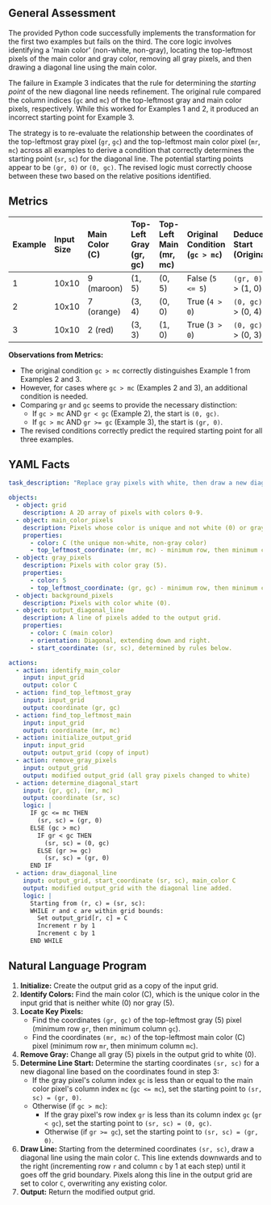 ## General Assessment

The provided Python code successfully implements the transformation for the first two examples but fails on the third. The core logic involves identifying a 'main color' (non-white, non-gray), locating the top-leftmost pixels of the main color and gray color, removing all gray pixels, and then drawing a diagonal line using the main color.

The failure in Example 3 indicates that the rule for determining the *starting point* of the new diagonal line needs refinement. The original rule compared the column indices (`gc` and `mc`) of the top-leftmost gray and main color pixels, respectively. While this worked for Examples 1 and 2, it produced an incorrect starting point for Example 3.

The strategy is to re-evaluate the relationship between the coordinates of the top-leftmost gray pixel (`gr`, `gc`) and the top-leftmost main color pixel (`mr`, `mc`) across all examples to derive a condition that correctly determines the starting point (`sr`, `sc`) for the diagonal line. The potential starting points appear to be `(gr, 0)` or `(0, gc)`. The revised logic must correctly choose between these two based on the relative positions identified.

## Metrics

| Example | Input Size | Main Color (C) | Top-Left Gray (gr, gc) | Top-Left Main (mr, mc) | Original Condition (`gc > mc`) | Deduced Start (Original) | Expected Start | Revised Condition | Deduced Start (Revised) | Match |
| :------ | :--------- | :------------- | :--------------------- | :--------------------- | :----------------------------- | :----------------------- | :------------- | :---------------- | :---------------------- | :---- |
| 1       | 10x10      | 9 (maroon)     | (1, 5)                 | (0, 5)                 | False (`5 <= 5`)               | `(gr, 0)` -> (1, 0)      | (1, 0)         | `gc <= mc`        | `(gr, 0)` -> (1, 0)     | True  |
| 2       | 10x10      | 7 (orange)     | (3, 4)                 | (0, 0)                 | True (`4 > 0`)                 | `(0, gc)` -> (0, 4)      | (0, 4)         | `gc > mc & gr < gc` | `(0, gc)` -> (0, 4)     | True  |
| 3       | 10x10      | 2 (red)        | (3, 3)                 | (1, 0)                 | True (`3 > 0`)                 | `(0, gc)` -> (0, 3)      | (3, 0)         | `gc > mc & gr >= gc`| `(gr, 0)` -> (3, 0)     | False |

**Observations from Metrics:**

*   The original condition `gc > mc` correctly distinguishes Example 1 from Examples 2 and 3.
*   However, for cases where `gc > mc` (Examples 2 and 3), an additional condition is needed.
*   Comparing `gr` and `gc` seems to provide the necessary distinction:
    *   If `gc > mc` AND `gr < gc` (Example 2), the start is `(0, gc)`.
    *   If `gc > mc` AND `gr >= gc` (Example 3), the start is `(gr, 0)`.
*   The revised conditions correctly predict the required starting point for all three examples.

## YAML Facts


```yaml
task_description: "Replace gray pixels with white, then draw a new diagonal line based on the relative positions of the original top-leftmost gray and main color pixels."

objects:
  - object: grid
    description: A 2D array of pixels with colors 0-9.
  - object: main_color_pixels
    description: Pixels whose color is unique and not white (0) or gray (5).
    properties:
      - color: C (the unique non-white, non-gray color)
      - top_leftmost_coordinate: (mr, mc) - minimum row, then minimum column.
  - object: gray_pixels
    description: Pixels with color gray (5).
    properties:
      - color: 5
      - top_leftmost_coordinate: (gr, gc) - minimum row, then minimum column.
  - object: background_pixels
    description: Pixels with color white (0).
  - object: output_diagonal_line
    description: A line of pixels added to the output grid.
    properties:
      - color: C (main color)
      - orientation: Diagonal, extending down and right.
      - start_coordinate: (sr, sc), determined by rules below.

actions:
  - action: identify_main_color
    input: input_grid
    output: color C
  - action: find_top_leftmost_gray
    input: input_grid
    output: coordinate (gr, gc)
  - action: find_top_leftmost_main
    input: input_grid
    output: coordinate (mr, mc)
  - action: initialize_output_grid
    input: input_grid
    output: output_grid (copy of input)
  - action: remove_gray_pixels
    input: output_grid
    output: modified output_grid (all gray pixels changed to white)
  - action: determine_diagonal_start
    input: (gr, gc), (mr, mc)
    output: coordinate (sr, sc)
    logic: |
      IF gc <= mc THEN
        (sr, sc) = (gr, 0)
      ELSE (gc > mc)
        IF gr < gc THEN
          (sr, sc) = (0, gc)
        ELSE (gr >= gc)
          (sr, sc) = (gr, 0)
      END IF
  - action: draw_diagonal_line
    input: output_grid, start_coordinate (sr, sc), main_color C
    output: modified output_grid with the diagonal line added.
    logic: |
      Starting from (r, c) = (sr, sc):
      WHILE r and c are within grid bounds:
        Set output_grid[r, c] = C
        Increment r by 1
        Increment c by 1
      END WHILE
```


## Natural Language Program

1.  **Initialize:** Create the output grid as a copy of the input grid.
2.  **Identify Colors:** Find the main color (C), which is the unique color in the input grid that is neither white (0) nor gray (5).
3.  **Locate Key Pixels:**
    *   Find the coordinates `(gr, gc)` of the top-leftmost gray (5) pixel (minimum row `gr`, then minimum column `gc`).
    *   Find the coordinates `(mr, mc)` of the top-leftmost main color (C) pixel (minimum row `mr`, then minimum column `mc`).
4.  **Remove Gray:** Change all gray (5) pixels in the output grid to white (0).
5.  **Determine Line Start:** Determine the starting coordinates `(sr, sc)` for a new diagonal line based on the coordinates found in step 3:
    *   If the gray pixel's column index `gc` is less than or equal to the main color pixel's column index `mc` (`gc <= mc`), set the starting point to `(sr, sc) = (gr, 0)`.
    *   Otherwise (if `gc > mc`):
        *   If the gray pixel's row index `gr` is less than its column index `gc` (`gr < gc`), set the starting point to `(sr, sc) = (0, gc)`.
        *   Otherwise (if `gr >= gc`), set the starting point to `(sr, sc) = (gr, 0)`.
6.  **Draw Line:** Starting from the determined coordinates `(sr, sc)`, draw a diagonal line using the main color `C`. This line extends downwards and to the right (incrementing row `r` and column `c` by 1 at each step) until it goes off the grid boundary. Pixels along this line in the output grid are set to color `C`, overwriting any existing color.
7.  **Output:** Return the modified output grid.